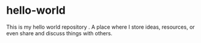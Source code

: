# hello-world
This is my hello world repository . A place where I store ideas, resources, or even share and discuss things with others.

